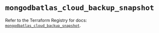 # `mongodbatlas_cloud_backup_snapshot`

Refer to the Terraform Registry for docs: [`mongodbatlas_cloud_backup_snapshot`](https://registry.terraform.io/providers/mongodb/mongodbatlas/1.35.1/docs/resources/cloud_backup_snapshot).
